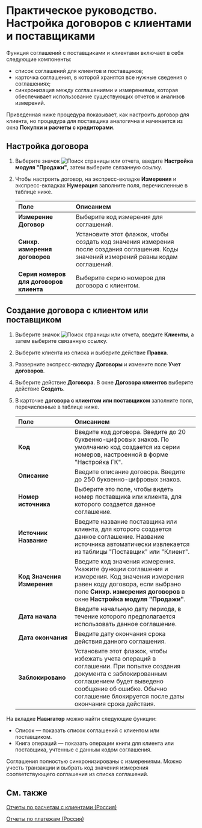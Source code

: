 # Практическое руководство. Настройка договоров с клиентами и поставщиками

Функция соглашений с поставщиками и клиентами включает в себя следующие компоненты:

- список соглашений для клиентов и поставщиков;
- карточка соглашения, в которой хранятся все нужные сведения о соглашениях;
- синхронизация между соглашениями и измерениями, которая обеспечивает использование существующих отчетов и анализов измерений. 

Приведенная ниже процедура показывает, как настроить договор для клиента, но процедура для поставщика аналогична и начинается из окна **Покупки и расчеты с кредиторами**.

 

## Настройка договора

1. Выберите значок ![Поиск страницы или отчета](), введите **Настройка модуля "Продажи"**, затем выберите связанную ссылку.

2. Чтобы настроить договор, на экспресс-вкладке **Измерения** и экспресс-вкладках **Нумерация** заполните поля, перечисленные в таблице ниже.

   | Поле                                    | Описанием                                                    |
   | :-------------------------------------- | :----------------------------------------------------------- |
   | **Измерение Договор**                   | Выберите код измерения для соглашений.                       |
   | **Синхр. измерения договоров**          | Установите этот флажок, чтобы создать код значения измерения после создания соглашения. Коды значений измерений равны кодам соглашений. |
   | **Серия номеров для договоров клиента** | Выберите серию номеров для договора с клиентом.              |

 

## Создание договора с клиентом или поставщиком 

1. Выберите значок ![Поиск страницы или отчета](), введите **Клиенты**, а затем выберите связанную ссылку.

2. Выберите клиента из списка и выберите действие **Правка**.

3. Разверните экспресс-вкладку **Договоры** и измените поле **Учет договоров**.

4. Выберите действие **Договора**. В окне **Договора клиентов** выберите действие **Создать**.

5. В карточке **договора с клиентом или поставщиком** заполните поля, перечисленные в таблице ниже.

   | Поле                       | Описанием                                                    |
   | :------------------------- | :----------------------------------------------------------- |
   | **Код**                    | Введите код договора. Введите до 20 буквенно-цифровых знаков. По умолчанию код создается из серии номеров, настроенной в форме "Настройка ГК". |
   | **Описание**               | Введите описание договора. Введите до 250 буквенно-цифровых знаков. |
   | **Номер источника**        | Выберите это поле, чтобы видеть номер поставщика или клиента, для которого создается данное соглашение. |
   | **Источник Название**      | Введите название поставщика или клиента, для которого создается данное соглашение. Название источника автоматически извлекается из таблицы "Поставщик" или "Клиент". |
   | **Код Значения Измерения** | Введите код значения измерения. Укажите функции соглашения и измерения. Код значения измерения равен коду договора, если выбрано поле **Синхр. измерения договоров** в окне **Настройка модуля "Продажи"**. |
   | **Дата начала**            | Введите начальную дату периода, в течение которого предполагается использовать данное соглашение. |
   | **Дата окончания**         | Введите дату окончания срока действия данного соглашения.    |
   | **Заблокировано**          | Установите этот флажок, чтобы избежать учета операций в соглашении. При попытке создания документа с заблокированным соглашением будет выведено сообщение об ошибке. Обычно соглашение блокируется после даты окончания срока действия. |

 

На вкладке **Навигатор** можно найти следующие функции: 

- Список — показать список соглашений с клиентом или поставщиком.
- Книга операций — показать операции книги для клиента или поставщика, учтенные с данным кодом соглашения. 

Соглашения полностью синхронизированы с измерениями. Можно учесть транзакции и выбрать код значения измерения соответствующего соглашения из списка соглашений.

 

## См. также

[Отчеты по расчетам с клиентами (Россия)]()

[Отчеты по платежам (Россия)]()